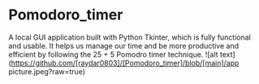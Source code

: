 # Pomodoro_timer
A local GUI application built with Python Tkinter, which is fully functional and usable. It helps us manage our time and be more productive and efficient by following the 25 + 5 Pomodro timer technique.
![alt text](https://github.com/[raydar0803]/[Pomodoro_timer]/blob/[main]/app picture.jpeg?raw=true)
